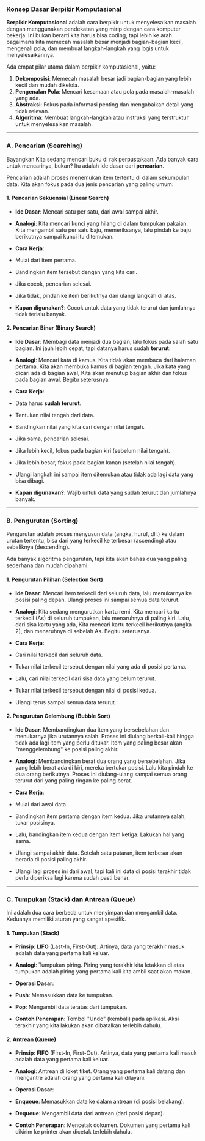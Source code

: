 ### **Konsep Dasar Berpikir Komputasional**

**Berpikir Komputasional** adalah cara berpikir untuk menyelesaikan masalah dengan menggunakan pendekatan yang mirip dengan cara komputer bekerja. Ini bukan berarti kita harus bisa coding, tapi lebih ke arah bagaimana kita memecah masalah besar menjadi bagian-bagian kecil, mengenali pola, dan membuat langkah-langkah yang logis untuk menyelesaikannya.

Ada empat pilar utama dalam berpikir komputasional, yaitu:

1. **Dekomposisi**: Memecah masalah besar jadi bagian-bagian yang lebih kecil dan mudah dikelola.
2. **Pengenalan Pola**: Mencari kesamaan atau pola pada masalah-masalah yang ada.
3. **Abstraksi**: Fokus pada informasi penting dan mengabaikan detail yang tidak relevan.
4. **Algoritma**: Membuat langkah-langkah atau instruksi yang terstruktur untuk menyelesaikan masalah.



------



### **A. Pencarian (Searching)**

Bayangkan Kita sedang mencari buku di rak perpustakaan. Ada banyak cara untuk mencarinya, bukan? Itu adalah ide dasar dari **pencarian**.

Pencarian adalah proses menemukan item tertentu di dalam sekumpulan data. Kita akan fokus pada dua jenis pencarian yang paling umum:

#### **1. Pencarian Sekuensial (Linear Search)**

- **Ide Dasar**: Mencari satu per satu, dari awal sampai akhir.
- **Analogi**: Kita mencari kunci yang hilang di dalam tumpukan pakaian. Kita mengambil satu per satu baju, memeriksanya, lalu pindah ke baju berikutnya sampai kunci itu ditemukan.
- **Cara Kerja**:

- Mulai dari item pertama.
- Bandingkan item tersebut dengan yang kita cari.
- Jika cocok, pencarian selesai.
- Jika tidak, pindah ke item berikutnya dan ulangi langkah di atas.

- **Kapan digunakan?**: Cocok untuk data yang tidak terurut dan jumlahnya tidak terlalu banyak.

#### **2. Pencarian Biner (Binary Search)**

- **Ide Dasar**: Membagi data menjadi dua bagian, lalu fokus pada salah satu bagian. Ini jauh lebih cepat, tapi datanya harus sudah **terurut**.

- **Analogi**: Mencari kata di kamus. Kita tidak akan membaca dari halaman pertama. Kita akan membuka kamus di bagian tengah. Jika kata yang dicari ada di bagian awal, Kita akan menutup bagian akhir dan fokus pada bagian awal. Begitu seterusnya.
- **Cara Kerja**:

- Data harus **sudah terurut**.
- Tentukan nilai tengah dari data.
- Bandingkan nilai yang kita cari dengan nilai tengah.
- Jika sama, pencarian selesai.
- Jika lebih kecil, fokus pada bagian kiri (sebelum nilai tengah).
- Jika lebih besar, fokus pada bagian kanan (setelah nilai tengah).
- Ulangi langkah ini sampai item ditemukan atau tidak ada lagi data yang bisa dibagi.

- **Kapan digunakan?**: Wajib untuk data yang sudah terurut dan jumlahnya banyak.



------



### **B. Pengurutan (Sorting)**

Pengurutan adalah proses menyusun data (angka, huruf, dll.) ke dalam urutan tertentu, bisa dari yang terkecil ke terbesar (ascending) atau sebaliknya (descending).

Ada banyak algoritma pengurutan, tapi kita akan bahas dua yang paling sederhana dan mudah dipahami.

#### **1. Pengurutan Pilihan (Selection Sort)**

- **Ide Dasar**: Mencari item terkecil dari seluruh data, lalu menukarnya ke posisi paling depan. Ulangi proses ini sampai semua data terurut.
- **Analogi**: Kita sedang mengurutkan kartu remi. Kita mencari kartu terkecil (As) di seluruh tumpukan, lalu menaruhnya di paling kiri. Lalu, dari sisa kartu yang ada, Kita mencari kartu terkecil berikutnya (angka 2), dan menaruhnya di sebelah As. Begitu seterusnya.
- **Cara Kerja**:

- Cari nilai terkecil dari seluruh data.
- Tukar nilai terkecil tersebut dengan nilai yang ada di posisi pertama.
- Lalu, cari nilai terkecil dari sisa data yang belum terurut.
- Tukar nilai terkecil tersebut dengan nilai di posisi kedua.
- Ulangi terus sampai semua data terurut.

#### **2. Pengurutan Gelembung (Bubble Sort)**

- **Ide Dasar**: Membandingkan dua item yang bersebelahan dan menukarnya jika urutannya salah. Proses ini diulang berkali-kali hingga tidak ada lagi item yang perlu ditukar. Item yang paling besar akan "menggelembung" ke posisi paling akhir.
- **Analogi**: Membandingkan berat dua orang yang bersebelahan. Jika yang lebih berat ada di kiri, mereka bertukar posisi. Lalu kita pindah ke dua orang berikutnya. Proses ini diulang-ulang sampai semua orang terurut dari yang paling ringan ke paling berat.
- **Cara Kerja**:

- Mulai dari awal data.
- Bandingkan item pertama dengan item kedua. Jika urutannya salah, tukar posisinya.
- Lalu, bandingkan item kedua dengan item ketiga. Lakukan hal yang sama.
- Ulangi sampai akhir data. Setelah satu putaran, item terbesar akan berada di posisi paling akhir.
- Ulangi lagi proses ini dari awal, tapi kali ini data di posisi terakhir tidak perlu diperiksa lagi karena sudah pasti benar.



------



### **C. Tumpukan (Stack) dan Antrean (Queue)**

Ini adalah dua cara berbeda untuk menyimpan dan mengambil data. Keduanya memiliki aturan yang sangat spesifik.

#### **1. Tumpukan (Stack)**

- **Prinsip**: **LIFO** (Last-In, First-Out). Artinya, data yang terakhir masuk adalah data yang pertama kali keluar.
- **Analogi**: Tumpukan piring. Piring yang terakhir kita letakkan di atas tumpukan adalah piring yang pertama kali kita ambil saat akan makan.
- **Operasi Dasar**:

- **Push**: Memasukkan data ke tumpukan.
- **Pop**: Mengambil data teratas dari tumpukan.

- **Contoh Penerapan**: Tombol "Undo" (kembali) pada aplikasi. Aksi terakhir yang kita lakukan akan dibatalkan terlebih dahulu.

#### **2. Antrean (Queue)**

- **Prinsip**: **FIFO** (First-In, First-Out). Artinya, data yang pertama kali masuk adalah data yang pertama kali keluar.
- **Analogi**: Antrean di loket tiket. Orang yang pertama kali datang dan mengantre adalah orang yang pertama kali dilayani.
- **Operasi Dasar**:

- **Enqueue**: Memasukkan data ke dalam antrean (di posisi belakang).
- **Dequeue**: Mengambil data dari antrean (dari posisi depan).

- **Contoh Penerapan**: Mencetak dokumen. Dokumen yang pertama kali dikirim ke printer akan dicetak terlebih dahulu.